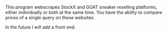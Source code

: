This program webscrapes StockX and GOAT sneaker reselling platforms, either individually or both at the same time.
You have the ability to compare prices of a single query on these websites.

In the future I will add a front end.
